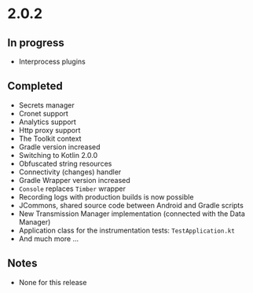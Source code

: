 # 2.0.2

## In progress

- Interprocess plugins

## Completed

- Secrets manager
- Cronet support
- Analytics support
- Http proxy support
- The Toolkit context
- Gradle version increased
- Switching to Kotlin 2.0.0
- Obfuscated string resources
- Connectivity (changes) handler
- Gradle Wrapper version increased
- `Console` replaces `Timber` wrapper
- Recording logs with production builds is now possible
- JCommons, shared source code between Android and Gradle scripts
- New Transmission Manager implementation (connected with the Data Manager)
- Application class for the instrumentation tests: `TestApplication.kt`
- And much more ...

## Notes

- None for this release
